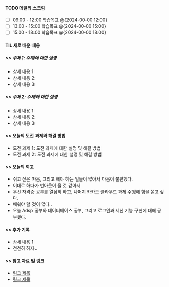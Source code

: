 
#### TODO 데일리 스크럼

- [ ] 09:00 - 12:00 학습목표 @{2024-00-00 12:00}
- [ ] 13:00 - 15:00 학습목표 @{2024-00-00 15:00}
- [ ] 15:00 - 18:00 학습목표 @{2024-00-00 18:00}

#### TIL 새로 배운 내용
##### >> 주제 1: 주제에 대한 설명

- 상세 내용 1
- 상세 내용 2
- 상세 내용 3

##### >> 주제 2: 주제에 대한 설명

- 상세 내용 1
- 상세 내용 2
- 상세 내용 3

#### >> 오늘의 도전 과제와 해결 방법

- 도전 과제 1: 도전 과제에 대한 설명 및 해결 방법
- 도전 과제 2: 도전 과제에 대한 설명 및 해결 방법

#### >> 오늘의 회고

- 쉬고 싶은 마음, 그리고 해야 하는 일들이 많아서 마음이 불편했다.
- 이대로 하다가 번아웃이 올 것 같아서 
- 우선 자격증 공부를 열심히 하고, 나머지 카카오 클라우드 과제 수행에 힘을 쏟고 싶다.
- 배워야 할 것이 많다..
- 오늘 Adsp 공부와 데이터베이스 공부, 그리고 로그인과 세션 기능 구현에 대해 공부했다.


#### >> 추가 기록

- 상세 내용 1
- 천천히 하자..

#### >> 참고 자료 및 링크
- [링크 제목](URL)
- [링크 제목](URL)
